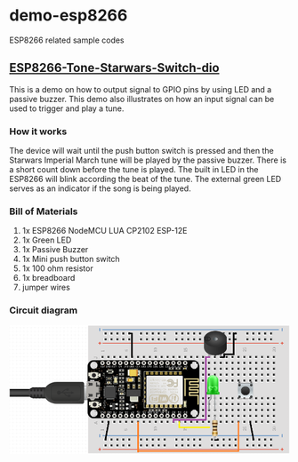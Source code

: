 # demo-esp8266
ESP8266 related sample codes

## [ESP8266-Tone-Starwars-Switch-dio](https://github.com/diobertdioneo/demo-esp8266/tree/master/ESP8266-Tone-Starwars-Switch-dio)
  This is a demo on how to output signal to GPIO pins by using LED and a passive buzzer. This demo also illustrates on how an input signal can be used to trigger and play a tune.
### How it works
  The device will wait until the push button switch is pressed and then the Starwars Imperial March tune will be played by the passive buzzer. There is a short count down before the tune is played. The built in LED in the ESP8266 will blink according the beat of the tune. The external green LED serves as an indicator if the song is being played.
### Bill of Materials
1. 1x ESP8266 NodeMCU LUA CP2102 ESP-12E
2. 1x Green LED
3. 1x Passive Buzzer
4. 1x Mini push button switch
5. 1x 100 ohm resistor
6. 1x breadboard
7. jumper wires
### Circuit diagram
![alt text](https://github.com/diobertdioneo/demo-esp8266/blob/master/common/images/ESP8266-Tone-Starwars-Switch-dio-design.png "Starwars Imperial March - Switch Triggered")
